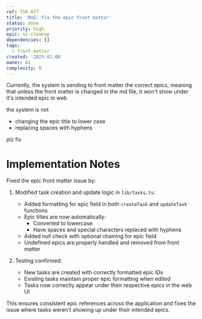 ```yaml
---
ref: TSK-077
title: 'BUG: Fix the epic front matter'
status: done
priority: high
epic: ui-cleanup
dependencies: []
tags:
  - front-matter
created: '2025-01-08'
owner: AI
complexity: M
---
```

Currently, the system is sending to front matter the correct epics, meaning that unless the front matter is changed in the md file, it won't show under it's intended epic in web

the system is not 

- changing the epic title to lower case
- replacing spaces with hyphens

plz fix

# Implementation Notes

Fixed the epic front matter issue by:

1. Modified task creation and update logic in `lib/tasks.ts`:
   - Added formatting for epic field in both `createTask` and `updateTask` functions
   - Epic titles are now automatically:
     - Converted to lowercase
     - Have spaces and special characters replaced with hyphens
   - Added null check with optional chaining for epic field
   - Undefined epics are properly handled and removed from front matter

2. Testing confirmed:
   - New tasks are created with correctly formatted epic IDs
   - Existing tasks maintain proper epic formatting when edited
   - Tasks now correctly appear under their respective epics in the web UI

This ensures consistent epic references across the application and fixes the issue where tasks weren't showing up under their intended epics.
